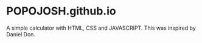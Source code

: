 # POPOJOSH.github.io
A simple calculator with HTML, CSS and JAVASCRIPT. This was inspired by Daniel Don.

